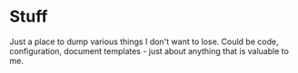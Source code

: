 Stuff
=====

Just a place to dump various things I don't want to lose. Could be code, configuration, document templates - just about anything that is valuable to me.
